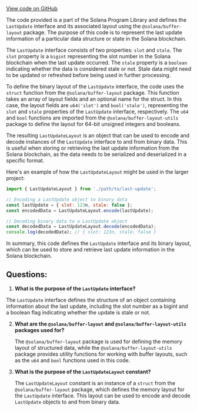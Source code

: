 [View code on GitHub](https://github.com/solana-labs/solana-program-library/token-lending/js/src/state/lastUpdate.ts)

The code provided is a part of the Solana Program Library and defines the `LastUpdate` interface and its associated layout using the `@solana/buffer-layout` package. The purpose of this code is to represent the last update information of a particular data structure or state in the Solana blockchain.

The `LastUpdate` interface consists of two properties: `slot` and `stale`. The `slot` property is a `bigint` representing the slot number in the Solana blockchain when the last update occurred. The `stale` property is a `boolean` indicating whether the data is considered stale or not. Stale data might need to be updated or refreshed before being used in further processing.

To define the binary layout of the `LastUpdate` interface, the code uses the `struct` function from the `@solana/buffer-layout` package. This function takes an array of layout fields and an optional name for the struct. In this case, the layout fields are `u64('slot')` and `bool('stale')`, representing the `slot` and `stale` properties of the `LastUpdate` interface, respectively. The `u64` and `bool` functions are imported from the `@solana/buffer-layout-utils` package to define the layout for 64-bit unsigned integers and booleans.

The resulting `LastUpdateLayout` is an object that can be used to encode and decode instances of the `LastUpdate` interface to and from binary data. This is useful when storing or retrieving the last update information from the Solana blockchain, as the data needs to be serialized and deserialized in a specific format.

Here's an example of how the `LastUpdateLayout` might be used in the larger project:

```javascript
import { LastUpdateLayout } from './path/to/last-update';

// Encoding a LastUpdate object to binary data
const lastUpdate = { slot: 123n, stale: false };
const encodedData = LastUpdateLayout.encode(lastUpdate);

// Decoding binary data to a LastUpdate object
const decodedData = LastUpdateLayout.decode(encodedData);
console.log(decodedData); // { slot: 123n, stale: false }
```

In summary, this code defines the `LastUpdate` interface and its binary layout, which can be used to store and retrieve last update information in the Solana blockchain.
## Questions: 
 1. **What is the purpose of the `LastUpdate` interface?**

   The `LastUpdate` interface defines the structure of an object containing information about the last update, including the slot number as a bigint and a boolean flag indicating whether the update is stale or not.

2. **What are the `@solana/buffer-layout` and `@solana/buffer-layout-utils` packages used for?**

   The `@solana/buffer-layout` package is used for defining the memory layout of structured data, while the `@solana/buffer-layout-utils` package provides utility functions for working with buffer layouts, such as the `u64` and `bool` functions used in this code.

3. **What is the purpose of the `LastUpdateLayout` constant?**

   The `LastUpdateLayout` constant is an instance of a `struct` from the `@solana/buffer-layout` package, which defines the memory layout for the `LastUpdate` interface. This layout can be used to encode and decode `LastUpdate` objects to and from binary data.
